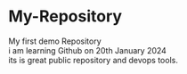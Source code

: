 # My-Repository
My first demo Repository<br>
i am learning Github on 20th January 2024<br>
its is great public repository and devops tools.<br>
